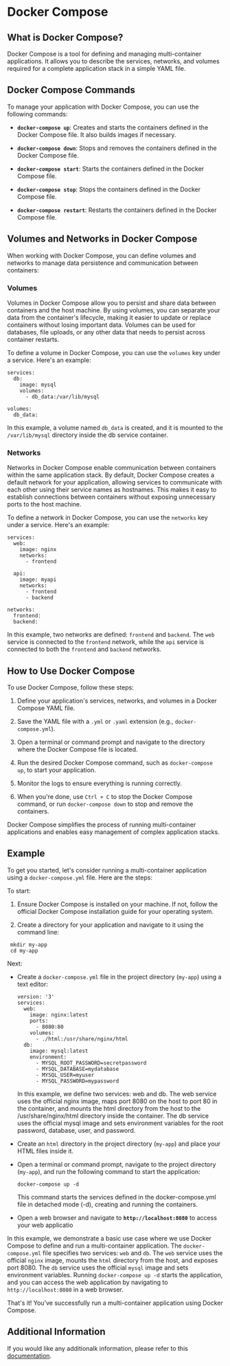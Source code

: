 # Docker Compose

## What is Docker Compose?

Docker Compose is a tool for defining and managing multi-container applications. It allows you to describe the services, networks, and volumes required for a complete application stack in a simple YAML file.

## Docker Compose Commands

To manage your application with Docker Compose, you can use the following commands:

- **`docker-compose up`**: Creates and starts the containers defined in the Docker Compose file. It also builds images if necessary.

- **`docker-compose down`**: Stops and removes the containers defined in the Docker Compose file.

- **`docker-compose start`**: Starts the containers defined in the Docker Compose file.

- **`docker-compose stop`**: Stops the containers defined in the Docker Compose file.

- **`docker-compose restart`**: Restarts the containers defined in the Docker Compose file.

## Volumes and Networks in Docker Compose

When working with Docker Compose, you can define volumes and networks to manage data persistence and communication between containers:

### Volumes

Volumes in Docker Compose allow you to persist and share data between containers and the host machine. By using volumes, you can separate your data from the container's lifecycle, making it easier to update or replace containers without losing important data. Volumes can be used for databases, file uploads, or any other data that needs to persist across container restarts.

To define a volume in Docker Compose, you can use the `volumes` key under a service. Here's an example:

````
services:
  db:
    image: mysql
    volumes:
      - db_data:/var/lib/mysql

volumes:
  db_data:
````

In this example, a volume named `db_data` is created, and it is mounted to the `/var/lib/mysql` directory inside the db service container.

### Networks

Networks in Docker Compose enable communication between containers within the same application stack. By default, Docker Compose creates a default network for your application, allowing services to communicate with each other using their service names as hostnames. This makes it easy to establish connections between containers without exposing unnecessary ports to the host machine.

To define a network in Docker Compose, you can use the `networks` key under a service. Here's an example:

````
services:
  web:
    image: nginx
    networks:
      - frontend

  api:
    image: myapi
    networks:
      - frontend
      - backend

networks:
  frontend:
  backend:
````

In this example, two networks are defined: `frontend` and `backend`. The `web` service is connected to the `frontend` network, while the `api` service is connected to both the `frontend` and `backend` networks.


## How to Use Docker Compose

To use Docker Compose, follow these steps:

1. Define your application's services, networks, and volumes in a Docker Compose YAML file.

2. Save the YAML file with a `.yml` or `.yaml` extension (e.g., `docker-compose.yml`).

3. Open a terminal or command prompt and navigate to the directory where the Docker Compose file is located.

4. Run the desired Docker Compose command, such as `docker-compose up`, to start your application.

5. Monitor the logs to ensure everything is running correctly.

6. When you're done, use `Ctrl + C` to stop the Docker Compose command, or run `docker-compose down` to stop and remove the containers.

Docker Compose simplifies the process of running multi-container applications and enables easy management of complex application stacks.


## Example
To get you started, let's consider running a multi-container application using a `docker-compose.yml` file. Here are the steps:

To start:

1. Ensure Docker Compose is installed on your machine. If not, follow the official Docker Compose installation guide for     your operating system.

2. Create a directory for your application and navigate to it using the command line:

  ```
   mkdir my-app
   cd my-app
  ````

Next:

* Create a `docker-compose.yml` file in the project directory (`my-app`) using a text editor:

  ````
  version: '3'
  services:
    web:
      image: nginx:latest
      ports:
        - 8080:80
      volumes:
        - ./html:/usr/share/nginx/html
    db:
      image: mysql:latest
      environment:
        - MYSQL_ROOT_PASSWORD=secretpassword
        - MYSQL_DATABASE=mydatabase
        - MYSQL_USER=myuser
        - MYSQL_PASSWORD=mypassword
  ````
  
  In this example, we define two services: web and db. The web service uses the official nginx image, maps port 8080 on      the host to port 80 in the container, and mounts the html directory from the host to the /usr/share/nginx/html directory   inside the container. The db service uses the official mysql image and sets environment variables for the root password,   database, user, and password.

* Create an `html` directory in the project directory (`my-app`) and place your HTML files inside it.

* Open a terminal or command prompt, navigate to the project directory (`my-app`), and run the following command to start   the application:
  
  ````
  docker-compose up -d
  ````
  
  This command starts the services defined in the docker-compose.yml file in detached mode (-d), creating and running the    containers.

* Open a web browser and navigate to **`http://localhost:8080`** to access your web applicatio

In this example, we demonstrate a basic use case where we use Docker Compose to define and run a multi-container application. The `docker-compose.yml` file specifies two services: `web` and `db`. The `web` service uses the official `nginx` image, mounts the `html` directory from the host, and exposes port 8080. The `db` service uses the official `mysql` image and sets environment variables. Running `docker-compose up -d` starts the application, and you can access the web application by navigating to `http://localhost:8080` in a web browser.

That's it! You've successfully run a multi-container application using Docker Compose.

## Additional Information

If you would like any additionalk information, please refer to this [documentation](https://docs.docker.com/compose/).

